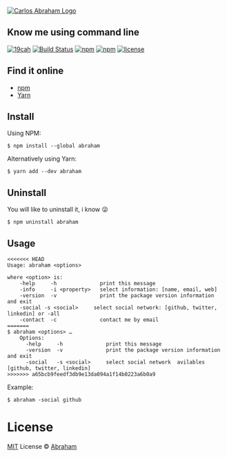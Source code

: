 [![Carlos Abraham Logo](https://avatars3.githubusercontent.com/u/21347264?s=50&v=4)](https://19cah.com)

## Know me using command line

[![19cah](https://19cah.com/badge.svg)](https://github.com/19cah)
[![Build Status](https://img.shields.io/travis/19cah/abraham.svg?logo=travis)](https://travis-ci.org/19cah/abraham)
[![npm](https://img.shields.io/npm/v/abraham.svg)](https://www.npmjs.com/package/abraham)
[![npm](https://img.shields.io/npm/dt/abraham.svg)](https://www.npmjs.com/package/abraham)
[![license](https://img.shields.io/github/license/19cah/abraham.svg)](https://github.com/19cah/abraham/blob/master/LICENSE)




## Find it online

* [npm](https://www.npmjs.com/package/abraham)
* [Yarn](https://yarnpkg.com/en/package/abraham)

## Install

Using NPM:

```
$ npm install --global abraham
```
Alternatively using Yarn:

```
$ yarn add --dev abraham
```

## Uninstall

You will like to uninstall it, i know 😜

```
$ npm uninstall abraham
```

## Usage

```
<<<<<<< HEAD
Usage: abraham <options>

where <option> is:
	-help     -h              print this message
	-info     -i <property>   select information: [name, email, web]
	-version  -v              print the package version information and exit
	-social	-s <social>     select social network: [github, twitter, linkedin] or -all
	-contact  -c              contact me by email
=======
$ abraham <options> …
    Options:
      -help     -h              print this message
      -version  -v              print the package version information and exit
      -social	-s <social>     select social network  avilables [github, twitter, linkedin]
>>>>>>> a65bcb9feedf3db9e13da094a1f14b0223a6b0a9
```

Example:

```
$ abraham -social github
```

# License

[MIT](https://github.com/19cah/abraham/blob/master/LICENSE) License © [Abraham](https://github.com/19cah)
